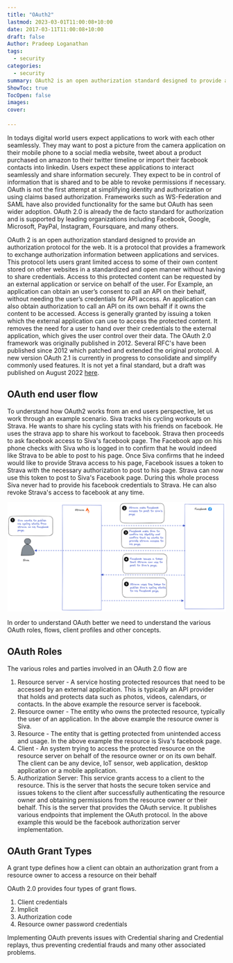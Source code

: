 ```yaml
---
title: "OAuth2"
lastmod: 2023-03-01T11:00:08+10:00
date: 2017-03-11T11:00:08+10:00
draft: false
Author: Pradeep Loganathan
tags: 
  - security
categories: 
  - security
summary: OAuth2 is an open authorization standard designed to provide an authentication and authorization protocol for the web.OAuth 2 was created with the intention of providing a way to grant limited access to protected content hosted by third-party services in a standardized and open manner.
ShowToc: true
TocOpen: false
images:
cover:
 
---
```

In todays digital world users expect applications to work with each other seamlessly. They may want to post a picture from the camera application on their mobile phone to a social media website, tweet about a product purchased on amazon to their twitter timeline or import their facebook contacts into linkedin. Users expect these applications to interact seamlessly and share information securely. They expect to be in control of information that is shared and to be able to revoke permissions if necessary. OAuth is not the first attempt at simplifying identity and authorization or using claims based authorization. Frameworks such as WS-Federation and SAML have also provided functionality for the same but OAuth has seen wider adoption. OAuth 2.0 is already the de facto standard for authorization and is supported by leading organizations including Facebook, Google, Microsoft, PayPal, Instagram, Foursquare, and many others.

OAuth 2 is an open authorization standard designed to provide an authorization protocol for the web. It is a protocol that provides a framework to exchange authorization information between applications and services. This protocol lets users grant limited access to some of their own content stored on other websites in a standardized and open manner without having to share credentials. Access to this protected content can be requested by an external application or service on behalf of the user. For Example, an application can obtain an user’s consent to call an API on their behalf, without needing the user’s credentials for API access. An application can also obtain authorization to call an API on its own behalf if it owns the content to be accessed. Access is generally granted by issuing a token which the external application can use to access the protected content. It removes the need for a user to hand over their credentials to the external application, which gives the user control over their data. The OAuth 2.0 framework was originally published in 2012. Several RFC's have been published since 2012 which patched and extended the original protocol. A new version OAuth 2.1 is currently in progress to consolidate and simplify commonly used features. It is not yet a final standard, but a draft was published on August 2022 [here](https://datatracker.ietf.org/doc/html/draft-ietf-oauth-v2-1-07).



## OAuth end user flow

To understand how OAuth2 works from an end users perspective, let us work through an example scenario. Siva tracks his cycling workouts on Strava. He wants to share his cycling stats with his friends on facebook. He uses the strava app to share his workout to facebook. Strava then proceeds to ask facebook access to Siva's facebook page. The Facebook app on his phone checks with Siva who is logged in to confirm that he would indeed like Strava to be able to post to his page. Once Siva confirms that he indeed would like to provide Strava access to his page, Facebook issues a token to Strava with the necessary authorization to post to his page. Strava can now use this token to post to Siva's Facebook page. During this whole process Siva never had to provide his facebook credentials to Strava. He can also revoke Strava's access to facebook at any time.

![Pradeep oAuth2](images/OAuth-end-user-flow.png)

<!-- From a user's point of view, the OAuth2 flow is as follows:

- The user selects the provider with whom they wish to sign into the client app.
- The user is redirected to the provider's website (with a URL that includes the client app ID) where they are asked to give permission to the client app.
- The user signs in from the OAuth2 service provider and accepts the permissions requested by the third-party application.
- The user is redirected to the client app with a request code.
- In the background, the client app sends the grant code to the provider, who sends back an authentication token.
- The client app uses the access token to make authorized requests to the provider, such as to get user information or wall posts.



 A simple analogy for OAuth2 is using a valet parking service. If you use a valet parking service you the resource owner ( in this case the car being the resource ) need to give a token ( the car keys ) to a client ( in this case the driver ) authorizing him to drive your car , ideally to park it on your behalf. -->

In order to understand OAuth better we need to understand the various OAuth roles, flows, client profiles and other concepts.

## OAuth Roles

The various roles and parties involved in an OAuth 2.0 flow are

1. Resource server - A service hosting protected resources that need to be accessed by an external application. This is typically an API provider that holds and protects data such as photos, videos, calendars, or contacts. In the above example the resource server is facebook.
2. Resource owner - The entity who owns the protected resource, typically the user of an application. In the above example the resource owner is Siva.
3. Resource - The entity that is getting protected from unintended access and usage. In the above example the resource is Siva's facebook page.
4. Client - An system trying to access the protected resource on the resource server on behalf of the resource owner or on its own behalf. The client can be any device, IoT sensor, web application, desktop application or a mobile application.
5. Authorization Server: This service grants access to a client to the resource. This is the server that hosts the secure token service and issues tokens to the client after successfully authenticating the resource owner and obtaining permissions from the resource owner or their behalf. This is the server that provides the OAuth service. It publishes various endpoints that implement the OAuth protocol. In the above example this would be the facebook authorization server implementation.

<!-- A basic oAuth flow between these actors is as below -->

<!-- ![Pradeep oAuth2](images/Pradeep-oAuth2.jpg) -->

## OAuth Grant Types

A grant type defines how a client can obtain an authorization grant from a resource owner to access a resource on their behalf

OAuth 2.0 provides four types of grant flows.

1. Client credentials
2. Implicit
3. Authorization code
4. Resource owner password credentials

Implementing OAuth prevents issues with Credential sharing and Credential replays, thus preventing credential frauds and many other associated problems.